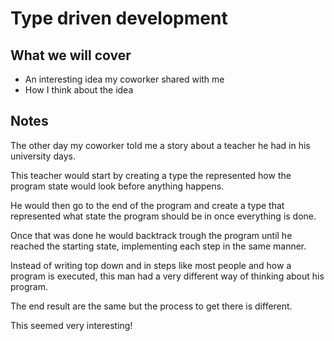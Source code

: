 # Type driven development

## What we will cover

* An interesting idea my coworker shared with me
* How I think about the idea

## Notes

The other day my coworker told me a story about a teacher he had in his university days.

This teacher would start by creating a type the represented how the program state would
look before anything happens.

He would then go to the end of the program and create a type that represented what state
the program should be in once everything is done.

Once that was done he would backtrack trough the program until he reached the starting state,
implementing each step in the same manner.

Instead of writing top down and in steps like most people and how a program is executed,
this man had a very different way of thinking about his program.

The end result are the same but the process to get there is different.

This seemed very interesting!
